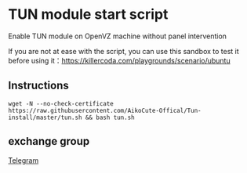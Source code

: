 # TUN module start script

Enable TUN module on OpenVZ machine without panel intervention


If you are not at ease with the script, you can use this sandbox to test it before using it：https://killercoda.com/playgrounds/scenario/ubuntu

## Instructions

```shell
wget -N --no-check-certificate https://raw.githubusercontent.com/AikoCute-Offical/Tun-install/master/tun.sh && bash tun.sh
```

## exchange group

[Telegram](https://t.me/aikocutehotme)
